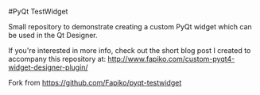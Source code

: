 #PyQt TestWidget

Small repository to demonstrate creating a custom PyQt widget which can be used in the Qt Designer.

If you're interested in more info, check out the short blog post I created to accompany this repository at: http://www.fapiko.com/custom-pyqt4-widget-designer-plugin/

Fork from https://github.com/Fapiko/pyqt-testwidget
